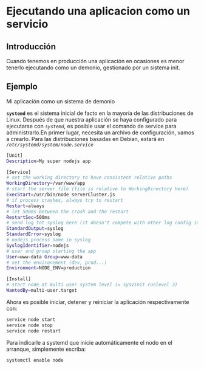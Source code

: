 # Ejecutando una aplicacion como un servicio

## Introducción

Cuando tenemos en producción una aplicación en ocasiones es menor tenerlo ejecutando como un demonio, gestionado por un sistema init.

## Ejemplo

Mi aplicación como un sistema de demonio

**`systemd`** es el sistema inicial de facto en la mayoría de las distribuciones de Linux. 
Después de que nuestra aplicación se haya configurado para ejecutarse con *`systemd`*, es posible usar el comando de service para administrarlo.En primer lugar, necesita un archivo de configuración, vamos a crearlo. Para las distribuciones basadas en Debian, estará en *`/etc/systemd/system/node.service`*

```sh
[Unit] 
Description=My super nodejs app 

[Service] 
# set the working directory to have consistent relative paths 
WorkingDirectory=/var/www/app 
# start the server file (file is relative to WorkingDirectory here) 
ExecStart=/usr/bin/node serverCluster.js 
# if process crashes, always try to restart 
Restart=always 
# let 500ms between the crash and the restart 
RestartSec=500ms 
# send log tot syslog here (it doesn't compete with other log config in the app itself) 
StandardOutput=syslog 
StandardError=syslog 
# nodejs process name in syslog 
SyslogIdentifier=nodejs 
# user and group starting the app 
User=www-data Group=www-data 
# set the environement (dev, prod...) 
Environment=NODE_ENV=production 

[Install]
# start node at multi user system level (= sysVinit runlevel 3) 
WantedBy=multi-user.target
```

Ahora es posible iniciar, detener y reiniciar la aplicación respectivamente con:

```sh
service node start 
service node stop 
service node restart
```

Para indicarle a systemd que inicie automáticamente el nodo en el arranque, simplemente escriba: 

```sh
systemctl enable node
```
